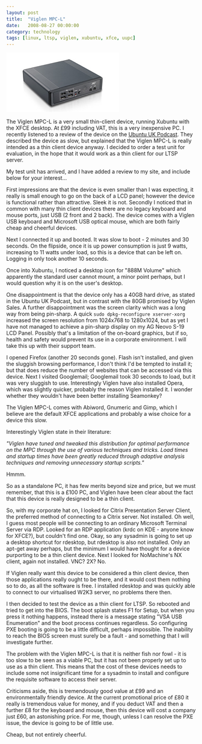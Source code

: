 ```yaml
---
layout: post
title:  "Viglen MPC-L"
date:   2008-08-27 00:00:00
category: technology
tags: [linux, ltsp, viglen, xubuntu, xfce, uupc] 
---
```


<img src="/assets/viglen-mpc-l.jpg" class="image-right" alt="The Viglen MPC-L">

The Viglen MPC-L is a very small thin-client device, running Xubuntu with the XFCE desktop.  At &#163;99 including VAT, this is a very inexpensive PC.  I recently listened to a review of the device on the [Ubuntu UK Podcast](http://podcast.ubuntu-uk.org/).  They described the device as slow, but explained that the Viglen MPC-L is really intended as a thin client device anyway.  I decided to order a test unit for evaluation, in the hope that it would work as a thin client for our LTSP server.

<!--more-->

My test unit has arrived, and I have added a review to my site, and include below for your interest...

First impressions are that the device is even smaller than I was expecting, it really is small enough to go on the back of a LCD panel; however the device is functional rather than attractive.  Sleek it is not.  Secondly I noticed that in common with many thin client devices there are no legacy keyboard and mouse ports, just USB (2 front and 2 back).  The device comes with a Viglen USB keyboard and Microsoft USB optical mouse, which are both fairly cheap and cheerful devices.

Next I connected it up and booted.  It was slow to boot - 2 minutes and 30 seconds.  On the flipside, once it is up power consumption is just 9 watts, increasing to 11 watts under load, so this is a device that can be left on.  Logging in only took another 10 seconds.

Once into Xubuntu, I noticed a desktop icon for "888M Volume" which apparently the standard user cannot mount, a minor point perhaps, but I would question why it is on the user's desktop.

One disappointment is that the device only has a 40GB hard drive, as stated in the Ubuntu UK Podcast, but in contrast with the 80GB promised by Viglen Sales.  A further disappointment was the screen clarity which was a long way from being pin-sharp.  A quick `sudo dpkg-reconfigure xserver-xorg` increased the screen resolution from 1024x768 to 1280x1024, but as yet I have not managed to achieve a pin-sharp display on my AG Neovo S-19 LCD Panel.  Possibly that's a limitation of the on-board graphics, but if so, health and safety would prevent its use in a corporate environment.  I will take this up with their support team.

I opened Firefox (another 20 seconds gone).  Flash isn't installed, and given the sluggish browsing performance, I don't think I'd be tempted to install it; but that does reduce the number of websites that can be accessed via this device.  Next I visited Googlemail; Googlemail took 30 seconds to load, but it was very sluggish to use.  Interestingly Viglen have also installed Opera, which was slightly quicker, probably the reason Viglen installed it.  I wonder whether they wouldn't have been better installing Seamonkey?

The Viglen MPC-L comes with Abiword, Gnumeric and Gimp, which I believe are the default XFCE applications and probably a wise choice for a device this slow.

Interestingly Viglen state in their literature:

*"Viglen have tuned and tweaked this distribution for optimal performance on the MPC through the use of  various  techniques  and  tricks.  Load  times  and  startup  times  have  been  greatly  reduced  through adaptive  analysis  techniques  and  removing  unnecessary  startup  scripts."*

Hmmm.

So as a standalone PC, it has few merits beyond size and price, but we must remember, that this is a &#163;100 PC, and Viglen have been clear about the fact that this device is really designed to be a thin client.

So, with my corporate hat on, I looked for Citrix Presentation Server Client, the preferred method of connecting to a Citrix server.  Not installed.  Oh well, I guess most people will be connecting to an ordinary Microsoft Terminal Server via RDP.  Looked for an RDP application (krdc on KDE - anyone know for XFCE?), but couldn't find one.  Okay, so any sysadmin is going to set up a desktop shortcut for rdesktop, but rdesktop is also not installed.  Only an apt-get away perhaps, but the minimum I would have thought for a device purporting to be a thin client device.  Next I looked for NoMachine's NX client, again not installed.  VNC?  2X?  No.

If Viglen really want this device to be considered a thin client device, then those applications really ought to be there, and it would cost them nothing so to do, as all the software is free.  I installed rdesktop and was quickly able to connect to our virtualised W2K3 server, no problems there then.

I then decided to test the device as a thin client for LTSP.  So rebooted and tried to get into the BIOS.  The boot splash states F1 for Setup, but when you press it nothing happens, instead there is a message stating "VSA USB Enumeration" and the boot process continues regardless.  So configuring PXE booting is going to be a little difficult, perhaps impossible.  The inability to reach the BIOS screen must surely be a fault - and something that I will investigate further.

The problem with the Viglen MPC-L is that it is neither fish nor fowl - it is too slow to be seen as a viable PC, but it has not been properly set up to use as a thin client.  This means that the cost of these devices needs to include some not insignificant time for a sysadmin to install and configure the requisite software to access their server.

Criticisms aside, this is tremendously good value at &#163;99 and an environmentally friendly device.  At the current promotional price of &#163;80 it really is tremendous value for money, and if you deduct VAT and then a further &#163;8 for the keyboard and mouse, then this device will cost a company just &#163;60, an astonishing price.  For me, though, unless I can resolve the PXE issue, the device is going to be of little use.

Cheap, but not entirely cheerful.

